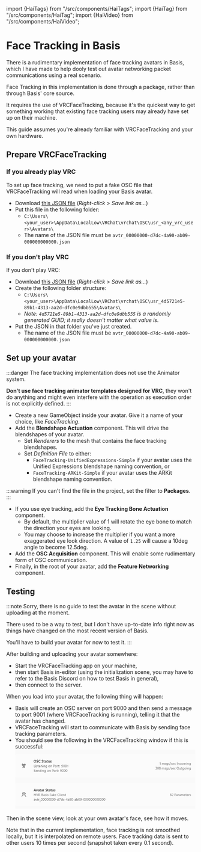 import {HaiTags} from "/src/components/HaiTags";
import {HaiTag} from "/src/components/HaiTag";
import {HaiVideo} from "/src/components/HaiVideo";

# Face Tracking in Basis

<HaiTags>
<HaiTag requiresBasis={true} />
</HaiTags>

There is a rudimentary implementation of face tracking avatars in Basis, which I have made to help dooly test out avatar networking packet
communications using a real scenario.

Face Tracking in this implementation is done through a package, rather than through Basis' core source.

It requires the use of VRCFaceTracking, because it's the quickest way to get something working that existing face tracking users may
already have set up on their machine.

This guide assumes you're already familiar with VRCFaceTracking and your own hardware.

## Prepare VRCFaceTracking

### If you already play VRC

To set up face tracking, we need to put a fake OSC file that VRCFaceTracking will read when loading your Basis avatar.
- Download [this JSON file](pathname:///assets/basis-hvr/avtr_00000000-d7dc-4a90-ab09-000000000000.json) (*Right-click > Save link as...*)
- Put this file in the following folder:
  - `C:\Users\<your_user>\AppData\LocalLow\VRChat\vrchat\OSC\usr_<any_vrc_user>\Avatars\`
  - The name of the JSON file must be `avtr_00000000-d7dc-4a90-ab09-000000000000.json`

### If you don't play VRC

If you don't play VRC:

- Download [this JSON file](pathname:///assets/basis-hvr/avtr_00000000-d7dc-4a90-ab09-000000000000.json) (*Right-click > Save link as...*)
- Create the following folder structure:
  - `C:\Users\<your_user>\AppData\LocalLow\VRChat\vrchat\OSC\usr_4d5721e5-89b1-4313-aa2d-dfc0e9dbb555\Avatars\`
  - *Note: `4d5721e5-89b1-4313-aa2d-dfc0e9dbb555` is a randomly generated GUID; it really doesn't matter what value is.*
- Put the JSON in that folder you've just created.
  - The name of the JSON file must be `avtr_00000000-d7dc-4a90-ab09-000000000000.json`
  
## Set up your avatar

<HaiVideo src="./img/mpVLTgE5UD-trimmed.mp4"></HaiVideo>

:::danger
The face tracking implementation does not use the Animator system.

**Don't use face tracking animator templates designed for VRC**, they won't do anything and might even interfere with
the operation as execution order is not explicitly defined.
:::

- Create a new GameObject inside your avatar. Give it a name of your choice, like *FaceTracking*.
- Add the **Blendshape Actuation** component. This will drive the blendshapes of your avatar.
  - Set *Renderers* to the mesh that contains the face tracking blendshapes.
  - Set *Definition File* to either:
    - `FaceTracking-UnifiedExpressions-Simple` if your avatar uses the Unified Expressions blendshape naming convention, or
    - `FaceTracking-ARKit-Simple` if your avatar uses the ARKit blendshape naming convention.

:::warning
If you can't find the file in the project, set the filter to **Packages**.
<HaiVideo src="./img/Unity_VuR5mvNdoH.mp4" autoWidth="{false}"></HaiVideo>
:::

- If you use eye tracking, add the **Eye Tracking Bone Actuation** component.
  - By default, the multiplier value of 1 will rotate the eye bone to match the direction your eyes are looking.
  - You may choose to increase the multiplier if you want a more exaggerated eye look direction. A value of `1.25` will cause a 10deg angle to become 12.5deg.
- Add the **OSC Acquisition** component. This will enable some rudimentary form of OSC communication.
- Finally, in the root of your avatar, add the **Feature Networking** component.

## Testing

:::note
Sorry, there is no guide to test the avatar in the scene without uploading at the moment.

There used to be a way to test, but I don't have up-to-date info right now
as things have changed on the most recent version of Basis.

You'll have to build your avatar for now to test it.
:::

After building and uploading your avatar somewhere:
- Start the VRCFaceTracking app on your machine,
- then start Basis in-editor (using the initialization scene, you may have to refer to the Basis Discord on how to test Basis in general),
- then connect to the server.

When you load into your avatar, the following thing will happen:
- Basis will create an OSC server on port 9000 and then send a message to port 9001 (where VRCFaceTracking is running),
  telling it that the avatar has changed.
- VRCFaceTracking will start to communicate with Basis by sending face tracking parameters.
- You should see the following in the VRCFaceTracking window if this is successful:
![mpc-hc64_bco7oRlmDK.png](img%2Fmpc-hc64_bco7oRlmDK.png)

Then in the scene view, look at your own avatar's face, see how it moves.

Note that in the current implementation, face tracking is not smoothed locally, but it is interpolated on remote users.
Face tracking data is sent to other users 10 times per second (snapshot taken every 0.1 second).
